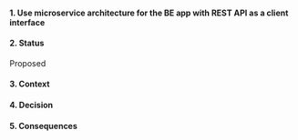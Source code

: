 #### 1. Use microservice architecture for the BE app with REST API as a client interface

#### 2. Status 
Proposed

#### 3. Context 

#### 4. Decision 

#### 5. Consequences 
